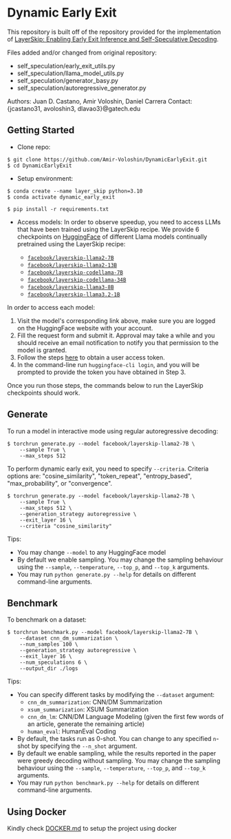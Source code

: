 # Dynamic Early Exit

This repository is built off of the repository provided for the implementation of [LayerSkip: Enabling Early Exit Inference and Self-Speculative Decoding](https://arxiv.org/abs/2404.16710).

Files added and/or changed from original repository:
- self_speculation/early_exit_utils.py
- self_speculation/llama_model_utils.py
- self_speculation/generator_basy.py
- self_speculation/autoregressive_generator.py

Authors: Juan D. Castano, Amir Voloshin, Daniel Carrera
Contact: {jcastano31, avoloshin3, dlavao3}@gatech.edu

## Getting Started
- Clone repo:
```console
$ git clone https://github.com/Amir-Voloshin/DynamicEarlyExit.git
$ cd DynamicEarlyExit
```

- Setup environment:
```console
$ conda create --name layer_skip python=3.10
$ conda activate dynamic_early_exit

$ pip install -r requirements.txt
```

- Access models:
In order to observe speedup, you need to access LLMs that have been trained using the LayerSkip recipe. We provide 6 checkpoints on [HuggingFace](https://huggingface.co/collections/facebook/layerskip-666b25c50c8ae90e1965727a) of different Llama models continually pretrained using the LayerSkip recipe:

    - [`facebook/layerskip-llama2-7B`](https://huggingface.co/facebook/layerskip-llama2-7B)
    - [`facebook/layerskip-llama2-13B`](https://huggingface.co/facebook/layerskip-llama2-13B)
    - [`facebook/layerskip-codellama-7B`](https://huggingface.co/facebook/layerskip-codellama-7B)
    - [`facebook/layerskip-codellama-34B`](https://huggingface.co/facebook/layerskip-codellama-34B)
    - [`facebook/layerskip-llama3-8B`](https://huggingface.co/facebook/layerskip-llama3-8B)
    - [`facebook/layerskip-llama3.2-1B`](https://huggingface.co/facebook/layerskip-llama3.2-1B)

In order to access each model:

1. Visit the model's corresponding link above, make sure you are logged on the HuggingFace website with your account.
2. Fill the request form and submit it. Approval may take a while and you should receive an email notification to notify you that permission to the model is granted.
3. Follow the steps [here](https://huggingface.co/docs/hub/en/security-tokens) to obtain a user access token.
4. In the command-line run `huggingface-cli login`, and you will be prompted to provide the token you have obtained in Step 3.

Once you run those steps, the commands below to run the LayerSkip checkpoints should work.

## Generate

To run a model in interactive mode using regular autoregressive decoding:
```console
$ torchrun generate.py --model facebook/layerskip-llama2-7B \
    --sample True \
    --max_steps 512
```

To perform dynamic early exit, you need to specify `--criteria`. Criteria options are: "cosine_similarity", "token_repeat", "entropy_based", "max_probability", or "convergence".

```console
$ torchrun generate.py --model facebook/layerskip-llama2-7B \
    --sample True \
    --max_steps 512 \
    --generation_strategy autoregressive \
    --exit_layer 16 \
    --criteria "cosine_similarity"
```

Tips:
- You may change `--model` to any HuggingFace model 
- By default we enable sampling. You may change the sampling behaviour using the `--sample`, `--temperature`, `--top_p`, and `--top_k` arguments.
- You may run `python generate.py --help` for details on different command-line arguments.

## Benchmark

To benchmark on a dataset:

```console
$ torchrun benchmark.py --model facebook/layerskip-llama2-7B \
    --dataset cnn_dm_summarization \
    --num_samples 100 \
    --generation_strategy autoregressive \
    --exit_layer 16 \
    --num_speculations 6 \
    --output_dir ./logs
```

Tips:
- You can specify different tasks by modifying the `--dataset` argument:
    - `cnn_dm_summarization`: CNN/DM Summarization
    - `xsum_summarization`: XSUM Summarization
    - `cnn_dm_lm`: CNN/DM Language Modeling (given the first few words of an article, generate the remaining article)
    - `human_eval`: HumanEval Coding
- By default, the tasks run as 0-shot. You can change to any specified `n`-shot by specifying the `--n_shot` argument.
- By default we enable sampling, while the results reported in the paper were greedy decoding without sampling. You may change the sampling behaviour using the `--sample`, `--temperature`, `--top_p`, and `--top_k` arguments.
- You may run `python benchmark.py --help` for details on different command-line arguments.

## Using Docker

Kindly check [DOCKER.md](DOCKER.md) to setup the project using docker

